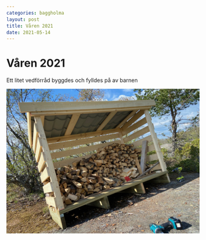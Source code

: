 ```yaml
---
categories: baggholma
layout: post
title: Våren 2021
date: 2021-05-14
---
```


# Våren 2021

Ett litet vedförråd byggdes och fylldes på av barnen

![IMG_3481](/assets/IMG_3481.jpeg)

